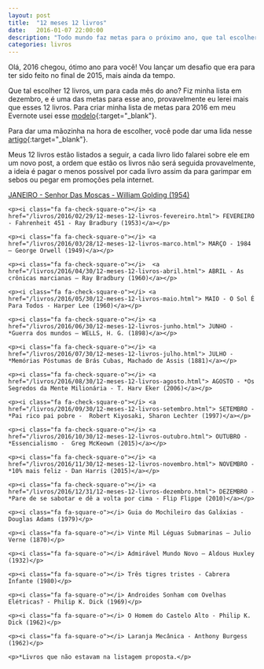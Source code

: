 ```yaml
---
layout: post
title:  "12 meses 12 livros"
date:   2016-01-07 22:00:00
description: "Todo mundo faz metas para o próximo ano, que tal escolher 12 livros, um para cada mês? Te desafio!"
categories: livros
---
```



Olá, 2016 chegou, ótimo ano para você! Vou lançar um desafio que era para ter sido feito no final de 2015, mais ainda da tempo.

Que tal escolher 12 livros, um para cada mês do ano? Fiz minha lista em dezembro, e é uma das metas para esse ano, provavelmente eu lerei mais que esses 12 livros. Para criar minha lista de metas para 2016 em meu Evernote usei esse [modelo](https://blog.evernote.com/ptbr/2015/12/08/como-planejar-e-acompanhar-as-metas-com-o-evernote-por-mauricio-aizawa/){:target="_blank"}.

Para dar uma mãozinha na hora de escolher, você pode dar uma lida nesse [artigo](http://tutano.trampos.co/5162-42-livros-sobre-a-vida-o-universo-e-tudo-mais/ ){:target="_blank"}.

Meus 12 livros estão listados a seguir, a cada livro lido falarei sobre ele em um novo post, a ordem que estão os livros não será seguida provavelmente, a ideia é pagar o menos possível por cada livro assim da para garimpar em sebos ou pegar em promoções pela internet.


<div class="books-list">
    <p><i class="fa fa-check-square-o"></i> <a href="/livros/2016/01/31/12-meses-12-livros-janeiro.html"> JANEIRO -  Senhor Das Moscas - William Golding (1954)</a></p>

    <p><i class="fa fa-check-square-o"></i> <a href="/livros/2016/02/29/12-meses-12-livros-fevereiro.html"> FEVEREIRO - Fahrenheit 451 - Ray Bradbury (1953)</a></p>

    <p><i class="fa fa-check-square-o"></i> <a href="/livros/2016/03/28/12-meses-12-livros-marco.html"> MARÇO - 1984 – George Orwell (1949)</a></p>

    <p><i class="fa fa-check-square-o"></i>  <a href="/livros/2016/04/30/12-meses-12-livros-abril.html"> ABRIL - As crônicas marcianas – Ray Bradbury (1960)</a></p>

    <p><i class="fa fa-check-square-o"></i> <a href="/livros/2016/05/30/12-meses-12-livros-maio.html"> MAIO - O Sol É Para Todos - Harper Lee (1960)</a></p>

    <p><i class="fa fa-check-square-o"></i> <a href="/livros/2016/06/30/12-meses-12-livros-junho.html"> JUNHO - *Guerra dos mundos – WELLS, H. G. (1898)</a></p>

    <p><i class="fa fa-check-square-o"></i> <a href="/livros/2016/07/30/12-meses-12-livros-julho.html"> JULHO - *Memórias Póstumas de Brás Cubas, Machado de Assis (1881)</a></p>

    <p><i class="fa fa-check-square-o"></i> <a href="/livros/2016/08/30/12-meses-12-livros-agosto.html"> AGOSTO - *Os Segredos da Mente Milionária - T. Harv Eker (2006)</a></p>

    <p><i class="fa fa-check-square-o"></i> <a href="/livros/2016/09/30/12-meses-12-livros-setembro.html"> SETEMBRO - *Pai rico pai pobre -  Robert Kiyosaki, Sharon Lechter (1997)</a></p>

    <p><i class="fa fa-check-square-o"></i> <a href="/livros/2016/10/30/12-meses-12-livros-outubro.html"> OUTUBRO - *Essencialismo -  Greg McKeown (2015)</a></p>

    <p><i class="fa fa-check-square-o"></i> <a href="/livros/2016/11/30/12-meses-12-livros-novembro.html"> NOVEMBRO - *10% mais feliz - Dan Harris (2015)</a></p>

    <p><i class="fa fa-check-square-o"></i> <a href="/livros/2016/12/31/12-meses-12-livros-dezembro.html"> DEZEMBRO - *Pare de se sabotar e dê a volta por cima - Flip Flippe (2010)</a></p>

    <p><i class="fa fa-square-o"></i> Guia do Mochileiro das Galáxias - Douglas Adams (1979)</p>

    <p><i class="fa fa-square-o"></i> Vinte Mil Léguas Submarinas – Julio Verne (1870)</p>

    <p><i class="fa fa-square-o"></i> Admirável Mundo Novo – Aldous Huxley (1932)</p>

    <p><i class="fa fa-square-o"></i> Três tigres tristes - Cabrera Infante (1980)</p>

    <p><i class="fa fa-square-o"></i> Androides Sonham com Ovelhas Elétricas? - Philip K. Dick (1969)</p>

    <p><i class="fa fa-square-o"></i> O Homem do Castelo Alto - Philip K. Dick (1962)</p>

    <p><i class="fa fa-square-o"></i> Laranja Mecânica - Anthony Burgess (1962)</p>

    <p>*Livros que não estavam na listagem proposta.</p>
</div>
